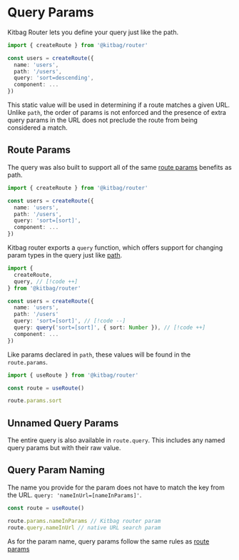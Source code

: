 # Query Params

Kitbag Router lets you define your query just like the path.

```ts
import { createRoute } from '@kitbag/router'

const users = createRoute({
  name: 'users',
  path: '/users',
  query: 'sort=descending',
  component: ...
})
```

This static value will be used in determining if a route matches a given URL. Unlike `path`, the order of params is not enforced and the presence of extra query params in the URL does not preclude the route from being considered a match.

## Route Params

The query was also built to support all of the same [route params](/core-concepts/route-params) benefits as path.

```ts
import { createRoute } from '@kitbag/router'

const users = createRoute({
  name: 'users',
  path: '/users',
  query: 'sort=[sort]',
  component: ...
})
```

Kitbag router exports a `query` function, which offers support for changing param types in the query just like [path](/core-concepts/route-params#param-types).

```ts
import { 
  createRoute,
  query, // [!code ++]
} from '@kitbag/router'

const users = createRoute({
  name: 'users',
  path: '/users'
  query: 'sort=[sort]', // [!code --]
  query: query('sort=[sort]', { sort: Number }), // [!code ++]
  component: ...
})
```

Like params declared in `path`, these values will be found in the `route.params`.

```ts
import { useRoute } from '@kitbag/router'

const route = useRoute()

route.params.sort
```

## Unnamed Query Params

The entire query is also available in `route.query`. This includes any named query params but with their raw value.

## Query Param Naming

The name you provide for the param does not have to match the key from the URL. `query: 'nameInUrl=[nameInParams]'`.

```ts
const route = useRoute()

route.params.nameInParams // Kitbag router param
route.query.nameInUrl // native URL search param
```

As for the param name, query params follow the same rules as [route params](/core-concepts/route-params#param-name)
